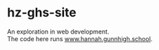 # hz-ghs-site
An exploration in web development. <br>
The code here runs www.hannah.gunnhigh.school. <br>
